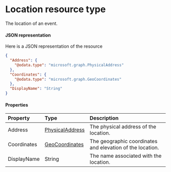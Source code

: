 # Location resource type

The location of an event.

#### JSON representation

Here is a JSON representation of the resource

<!-- {
  "blockType": "resource",
  "optionalProperties": [

  ],
  "@odata.type": "microsoft.graph.Location"
}-->

```json
{
  "Address": {
    "@odata.type": "microsoft.graph.PhysicalAddress"
  },
  "Coordinates": {
    "@odata.type": "microsoft.graph.GeoCoordinates"
  },
  "DisplayName": "String"
}

```
#### Properties
| Property	   | Type	|Description|
|:---------------|:--------|:----------|
|Address|[PhysicalAddress](physicaladdress.md)|The physical address of the location.|
|Coordinates|[GeoCoordinates](geocoordinates.md)|The geographic coordinates and elevation of the location.|
|DisplayName|String|The name associated with the location.|
